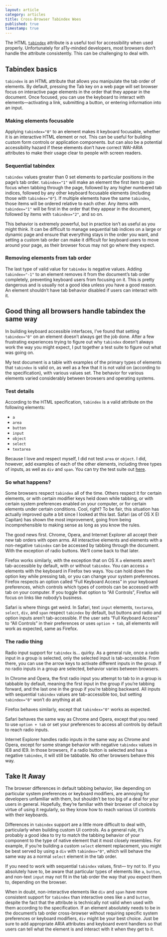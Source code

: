 ```yaml
---
layout: article
category: articles
title: Cross-Browser Tabindex Woes
published: true
timestamp: true
---
```


The HTML [`tabindex`](https://developer.mozilla.org/en-US/docs/Web/API/HTMLElement.tabIndex) attribute is a useful tool for accessibility when used properly. Unfortunately for a11y-minded developers, most browsers don’t handle the attribute consistently. This can be challenging to deal with.

## Tabindex basics

`tabindex` is an HTML attribute that allows you manipulate the tab order of elements. By default, pressing the Tab key on a web page will set browser focus on interactive page elements in the order that they appear in the document. Once focused, you can use the keyboard to interact with elements&mdash;activating a link, submitting a button, or entering information into an input.

### Making elements focusable

Applying `tabindex="0"` to an element makes it keyboard focusable, whether it is an interactive HTML element or not. This can be useful for building custom form controls or application components. but can also be a potential accessibility hazard if these elements don’t have correct WAI-ARIA attributes to make their usage clear to people with screen readers.

### Sequential tabindex

`tabindex` values greater than 0 set elements to particular positions in the page’s tab order. `tabindex="1"` will make an element the first item to gain focus when tabbing through the page, followed by any higher numbered tab indices, followed by any other keyboard focusable elements (including those with `tabindex="0"`). If multiple elements have the same `tabindex`, those items will be ordered relative to each other. Any items with `tabindex="1"` will be first in the order that they appear in the document, followed by items with `tabindex="2"`, and so on.

This behavior is extremely powerful, but in practice isn’t as useful as you might think. It can be difficult to manage sequential tab indices on a large or dynamic page and ensure that everything stays in the order you want, and setting a custom tab order can make it difficult for keyboard users to move around your page, as their browser focus may not go where they expect.

### Removing elements from tab order

The last type of valid value for `tabindex` is negative values. Adding `tabindex="-1"` to an element removes it from the document’s tab order completely, preventing keyboard users from focusing on it. This is pretty dangerous and is usually not a good idea unless you have a good reason. An element shouldn’t have tab behavior disabled if users can interact with it.

## Good thing all browsers handle tabindex the same way

In building keyboard accessible interfaces, I’ve found that setting `tabindex="0"` on an element doesn’t always get the job done. After a few frustrating experiences trying to figure out why `tabindex` doesn’t always work the way you might expect, I put together a test suite to figure out what was going on.

My test document is a table with examples of the primary types of elements that `tabindex` is valid on, as well as a few that it is not valid on (according to the specification), with various values set. The behavior for various elements varied considerably between browsers and operating systems.

### Test details

According to the HTML specification, `tabindex` is a valid attribute on the following elements:

- `a`
- `area`
- `button`
- `input`
- `object`
- `select`
- `textarea`

Because I love and respect myself, I did not test `area` or `object`. I did, however, add examples of each of the other elements, including three types of inputs, as well as `div` and `span`. You can try the test suite out [here](http://jsbin.com/pucila).

### So what happens?

Some browsers respect `tabindex` all of the time. Others respect it for certain elements, or with certain modifier keys held down while tabbing, or with certain system preferences enabled on your computer, or for certain elements under certain conditions. Cool, right? To be fair, this situation has actually improved quite a bit since I looked at this last. Safari (as of OS X El Capitan) has shown the most improvement, going from being incomprehensible to making sense as long as you know the rules.

The good news first. Chrome, Opera, and Internet Explorer all accept their new tab orders with open arms. All interactive elements and elements with a non-negative `tabindex` can be accessed by tabbing through the document. With the exception of radio buttons. We’ll come back to that later.

Firefox works similarly, with the exception that on OS X `a` elements aren’t tab-accessible by default, with or without `tabindex`. You can access `a` elements with the keyboard in Firefox two ways. You can hold down the option key while pressing tab, or you can change your system preferences. Firefox respects an option called “Full Keyboard Access” in your keyboard preferences, which controls which types of controls can be accessed with tab on your computer. If you toggle that option to “All Controls”, Firefox will focus on links like nobody’s business.

Safari is where things get weird. In Safari, text `input` elements, `textarea`, `select`, `div`, and `span` respect `tabindex` by default, but buttons and radio and option inputs aren’t tab-accessible. If the user sets “Full Keyboard Access” to “All Controls” in their preferences or uses `option + tab`, all elements will work as expected, same as Firefox.

### The radio thing

Radio input support for `tabindex` is… quirky. As a general rule, once a radio input in a group is selected, only the selected input is tab-accessible. From there, you can use the arrow keys to activate different inputs in the group. If no radio inputs in a group are selected, behavior varies between browsers.

In Chrome and Opera, the first radio input you attempt to tab to in a group is tabbable by default, meaning the first input in the group if you’re tabbing forward, and the last one in the group if you’re tabbing backward. All inputs with sequential `tabindex` values are tab-accessible too, but setting `tabindex="0"` won’t do anything at all.

Firefox behaves similarly, except that `tabindex="0"` works as expected.

Safari behaves the same way as Chrome and Opera, except that you need to use `option + tab` or set your preferences to access all controls by default to reach radio inputs.

Internet Explorer handles radio inputs in the same way as Chrome and Opera, except for some strange behavior with negative `tabindex` values in IE8 and IE9. In those browsers, if a radio button is selected and has a negative `tabindex`, it will still be tabbable. No other browsers behave this way.

## Take It Away

The browser differences in default tabbing behavior, like depending on particular system preferences or keyboard modifiers, are annoying for developers unfamiliar with them, but shouldn’t be too big of a deal for your users in general. Hopefully, they’re familiar with their browser of choice by virtue of using it regularly, so they know how to reach various UI controls with their keyboards.

Differences in `tabindex` support are a little more difficult to deal with, particularly when building custom UI controls. As a general rule, it’s probably a good idea to try to match the tabbing behavior of your component to the type of native element that it most closely resembles. For example, if you’re building a custom `select` element replacement, you might be best served by using a `div` with `tabindex="0"`, which will behave the same way as a normal `select` element in the tab order.

If you need to work with sequential `tabindex` values, first&mdash; try not to. If you absolutely have to, be aware that particular types of elements like `a`, `button`, and non-text `input` may not fit in the tab order the way that you expect them to, depending on the browser.

When in doubt, non-interactive elements like `div` and `span` have more consistent support for `tabindex` than interactive ones like `a` and `button`, despite the fact that the attribute is technically not valid when used with them according to the specification. If an element absolutely needs to be in the document’s tab order cross-browser without requiring specific system preferences or keyboard modifiers, `div` might be your best choice. Just be sure to add appropriate ARIA attributes and keyboard event handlers so that users can tell what the element is and interact with it when they get to it.
